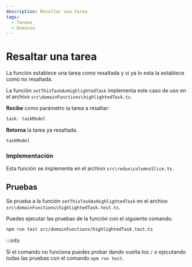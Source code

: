 ```yaml
---
description: Resaltar una tarea
tags:
  - Tareas
  - Dominio
---
```


# Resaltar una tarea

La función establece una tarea como resaltada y si ya lo esta la establece como no resaltada.

La función `setThisTaskAsHighlightedTask` implementa este caso de uso en el archivo `src\domainFunctions\highlightedTask.ts`.

**Recibe** como parámetro la tarea a resaltar:

```typescript
task: taskModel
```

**Retorna** la tarea ya resaltada.

```typescript
taskModel
```

### Implementación

Esta función se implementa en el archivo `src\redux\columnsSlice.ts`.

## Pruebas

Se prueba a la función `setThisTaskAsHighlightedTask` en el archivo `src\domainFunctions\highlightedTask.test.ts`.

Puedes ejecutar las pruebas de la función con el siguiente comando.

```bash
npm run test src/domainFunctions/highlightedTask.test.ts
```

:::info

Si el comando no funciona puedes probar dando vuelta los `/` o ejecutando todas las pruebas con el comando `npm run test`.